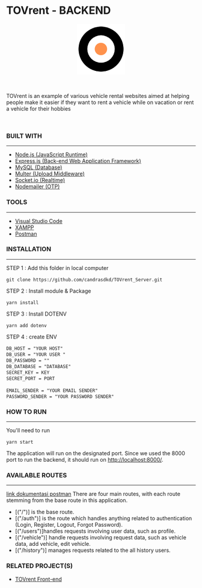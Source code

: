# **TOVrent - BACKEND**
<p align="center">
  <img src="public/images/icon/tov.png" />
</p>

<br>

TOVrent is an example of various vehicle rental websites aimed at helping people make it easier if they want to rent a vehicle while on vacation or rent a vehicle for their hobbies

<br>

### **BUILT WITH**

---

- [Node.js (JavaScript Runtime)](https://nodejs.org/en/)
- [Express.js (Back-end Web Application Framework)](https://expressjs.com/)
- [MySQL (Database)](https://www.mysql.com/)
- [Multer (Upload Middleware)](https://www.npmjs.com/package/multer)
- [Socket.io (Realtime)](https://socket.io/docs/v4/server-installation/)
- [Nodemailer (OTP)](https://nodemailer.com/about/)

### **TOOLS**

---

- [Visual Studio Code](https://code.visualstudio.com/)
- [XAMPP](https://www.apachefriends.org/index.html)
- [Postman](https://www.postman.com/)

### **INSTALLATION**

---

STEP 1 : Add this folder in local computer

```
git clone https://github.com/candrasdkd/TOVrent_Server.git
```

STEP 2 : Install module & Package

```
yarn install
```

STEP 3 : Install DOTENV

```
yarn add dotenv
```

STEP 4 : create ENV

```
DB_HOST = "YOUR HOST"
DB_USER = "YOUR USER "
DB_PASSWORD = ""
DB_DATABASE = "DATABASE"
SECRET_KEY = KEY
SECRET_PORT = PORT

EMAIL_SENDER = "YOUR EMAIL SENDER"
PASSWORD_SENDER = "YOUR PASSWORD SENDER"
```

### **HOW TO RUN**

---

You'll need to run

```
yarn start
```

The application will run on the designated port. Since we used the 8000 port to run the backend, it should run on [http://localhost:8000/](http://localhost:8000/).
<br>

### **AVAILABLE ROUTES**

---

[link dokumentasi postman](https://documenter.getpostman.com/view/16864421/UVC2Fo1U)
There are four main routes, with each route stemming from the base route in this application.

- [("/")] is the base route.
- [("/auth")] is the route which handles anything related to authentication (Login, Register, Logout, Forgot Password).
- [("/users")]handles requests involving user data, such as profile.
- [("/vehicle")] handle requests involving request data, such as vehicle data, add vehicle, edit vehicle.
- [("/history")] manages requests related to the all history users.
  <br>

### **RELATED PROJECT(S)**

- [TOVrent Front-end](https://github.com/candrasdkd/TOVrent_Web)
